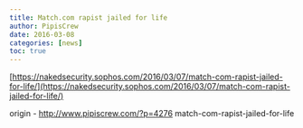 ```yaml
---
title: Match.com rapist jailed for life
author: PipisCrew
date: 2016-03-08
categories: [news]
toc: true
---
```


[https://nakedsecurity.sophos.com/2016/03/07/match-com-rapist-jailed-for-life/](https://nakedsecurity.sophos.com/2016/03/07/match-com-rapist-jailed-for-life/)

origin - http://www.pipiscrew.com/?p=4276 match-com-rapist-jailed-for-life